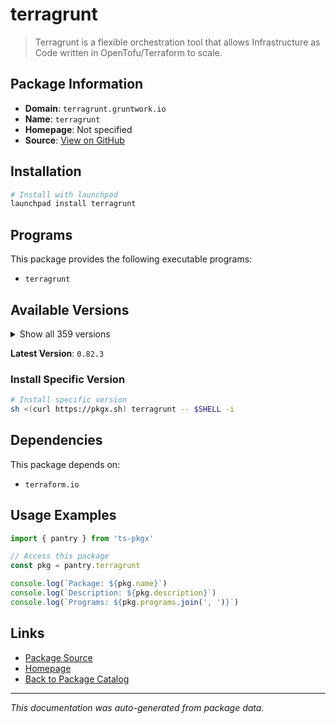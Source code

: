 # terragrunt

> Terragrunt is a flexible orchestration tool that allows Infrastructure as Code written in OpenTofu/Terraform to scale.

## Package Information

- **Domain**: `terragrunt.gruntwork.io`
- **Name**: `terragrunt`
- **Homepage**: Not specified
- **Source**: [View on GitHub](https://github.com/pkgxdev/pantry/tree/main/projects/terragrunt.gruntwork.io/package.yml)

## Installation

```bash
# Install with launchpad
launchpad install terragrunt
```

## Programs

This package provides the following executable programs:

- `terragrunt`

## Available Versions

<details>
<summary>Show all 359 versions</summary>

- `0.82.3`, `0.82.2`, `0.82.1`, `0.82.0`, `0.81.10`
- `0.81.9`, `0.81.8`, `0.81.7`, `0.81.6`, `0.81.5`
- `0.81.4`, `0.81.3`, `0.81.2`, `0.81.1`, `0.81.0`
- `0.80.4`, `0.80.3`, `0.80.2`, `0.80.1`, `0.80.0`
- `0.79.3`, `0.79.2`, `0.79.1`, `0.79.0`, `0.78.4`
- `0.78.3`, `0.78.2`, `0.78.1`, `0.78.0`, `0.77.22`
- `0.77.21`, `0.77.20`, `0.77.19`, `0.77.18`, `0.77.17`
- `0.77.16`, `0.77.15`, `0.77.14`, `0.77.13`, `0.77.12`
- `0.77.11`, `0.77.10`, `0.77.9`, `0.77.8`, `0.77.7`
- `0.77.6`, `0.77.5`, `0.77.4`, `0.77.3`, `0.77.2`
- `0.77.1`, `0.77.0`, `0.76.8`, `0.76.7`, `0.76.6`
- `0.76.5`, `0.76.4`, `0.76.3`, `0.76.2`, `0.76.1`
- `0.76.0`, `0.75.10`, `0.75.9`, `0.75.8`, `0.75.7`
- `0.75.6`, `0.75.5`, `0.75.4`, `0.75.3`, `0.75.2`
- `0.75.1`, `0.75.0`, `0.74.0`, `0.73.16`, `0.73.15`
- `0.73.14`, `0.73.13`, `0.73.12`, `0.73.11`, `0.73.10`
- `0.73.9`, `0.73.8`, `0.73.7`, `0.73.6`, `0.73.5`
- `0.73.4`, `0.73.3`, `0.73.2`, `0.73.1`, `0.73.0`
- `0.72.9`, `0.72.8`, `0.72.6`, `0.72.5`, `0.72.4`
- `0.72.3`, `0.72.2`, `0.72.1`, `0.72.0`, `0.71.5`
- `0.71.4`, `0.71.3`, `0.71.2`, `0.71.1`, `0.71.0`
- `0.70.4`, `0.70.3`, `0.70.2`, `0.70.1`, `0.70.0`
- `0.69.13`, `0.69.12`, `0.69.11`, `0.69.10`, `0.69.9`
- `0.69.8`, `0.69.7`, `0.69.6`, `0.69.5`, `0.69.3`
- `0.69.2`, `0.69.1`, `0.69.0`, `0.68.17`, `0.68.16`
- `0.68.15`, `0.68.14`, `0.68.13`, `0.68.12`, `0.68.10`
- `0.68.9`, `0.68.8`, `0.68.7`, `0.68.6`, `0.68.5`
- `0.68.4`, `0.68.3`, `0.68.2`, `0.68.1`, `0.68.0`
- `0.67.16`, `0.67.15`, `0.67.14`, `0.67.13`, `0.67.12`
- `0.67.11`, `0.67.10`, `0.67.9`, `0.67.8`, `0.67.7`
- `0.67.6`, `0.67.5`, `0.67.4`, `0.67.3`, `0.67.2`
- `0.67.1`, `0.67.0`, `0.66.9`, `0.66.8`, `0.66.7`
- `0.66.6`, `0.66.5`, `0.66.4`, `0.66.3`, `0.66.2`
- `0.66.1`, `0.66.0`, `0.65.0`, `0.64.5`, `0.64.4`
- `0.64.3`, `0.64.2`, `0.64.1`, `0.64.0`, `0.63.8`
- `0.63.7`, `0.63.6`, `0.63.5`, `0.63.4`, `0.63.3`
- `0.63.2`, `0.63.1`, `0.63.0`, `0.62.3`, `0.62.2`
- `0.62.1`, `0.62.0`, `0.61.1`, `0.61.0`, `0.60.1`
- `0.60.0`, `0.59.7`, `0.59.6`, `0.59.5`, `0.59.4`
- `0.59.3`, `0.59.2`, `0.59.1`, `0.59.0`, `0.58.16`
- `0.58.15`, `0.58.14`, `0.58.13`, `0.58.12`, `0.58.11`
- `0.58.10`, `0.58.9`, `0.58.8`, `0.58.7`, `0.58.6`
- `0.58.5`, `0.58.4`, `0.58.3`, `0.58.2`, `0.58.1`
- `0.58.0`, `0.57.13`, `0.57.12`, `0.57.11`, `0.57.10`
- `0.57.9`, `0.57.8`, `0.57.7`, `0.57.6`, `0.57.5`
- `0.57.4`, `0.57.3`, `0.57.2`, `0.57.1`, `0.57.0`
- `0.56.5`, `0.56.4`, `0.56.3`, `0.56.2`, `0.56.1`
- `0.56.0`, `0.55.21`, `0.55.20`, `0.55.19`, `0.55.18`
- `0.55.17`, `0.55.16`, `0.55.15`, `0.55.14`, `0.55.13`
- `0.55.12`, `0.55.11`, `0.55.10`, `0.55.9`, `0.55.8`
- `0.55.7`, `0.55.6`, `0.55.5`, `0.55.4`, `0.55.3`
- `0.55.2`, `0.55.1`, `0.55.0`, `0.54.22`, `0.54.21`
- `0.54.20`, `0.54.19`, `0.54.18`, `0.54.17`, `0.54.16`
- `0.54.15`, `0.54.14`, `0.54.13`, `0.54.12`, `0.54.11`
- `0.54.10`, `0.54.9`, `0.54.8`, `0.54.7`, `0.54.6`
- `0.54.5`, `0.54.4`, `0.54.3`, `0.54.2`, `0.54.1`
- `0.54.0`, `0.53.8`, `0.53.7`, `0.53.6`, `0.53.5`
- `0.53.4`, `0.53.3`, `0.53.2`, `0.53.1`, `0.53.0`
- `0.52.7`, `0.52.6`, `0.52.5`, `0.52.4`, `0.52.3`
- `0.52.2`, `0.52.1`, `0.52.0`, `0.51.9`, `0.51.8`
- `0.51.7`, `0.51.6`, `0.51.5`, `0.51.4`, `0.51.3`
- `0.51.2`, `0.51.1`, `0.51.0`, `0.50.17`, `0.50.16`
- `0.50.15`, `0.50.14`, `0.50.13`, `0.50.12`, `0.50.11`
- `0.50.10`, `0.50.9`, `0.50.8`, `0.50.7`, `0.50.6`
- `0.50.5`, `0.50.4`, `0.50.3`, `0.50.2`, `0.50.1`
- `0.50.0`, `0.49.1`, `0.49.0`, `0.48.6`, `0.48.5`
- `0.48.4`, `0.48.3`, `0.48.2`, `0.48.1`, `0.48.0`
- `0.47.0`, `0.46.3`, `0.46.2`, `0.46.1`, `0.46.0`
- `0.45.18`, `0.45.17`, `0.45.16`, `0.45.15`, `0.45.14`
- `0.45.13`, `0.45.12`, `0.45.11`, `0.45.10`, `0.45.9`
- `0.45.8`, `0.45.7`, `0.45.6`, `0.45.5`, `0.45.4`
- `0.45.3`, `0.45.2`, `0.45.1`, `0.45.0`

</details>

**Latest Version**: `0.82.3`

### Install Specific Version

```bash
# Install specific version
sh <(curl https://pkgx.sh) terragrunt -- $SHELL -i
```

## Dependencies

This package depends on:

- `terraform.io`

## Usage Examples

```typescript
import { pantry } from 'ts-pkgx'

// Access this package
const pkg = pantry.terragrunt

console.log(`Package: ${pkg.name}`)
console.log(`Description: ${pkg.description}`)
console.log(`Programs: ${pkg.programs.join(', ')}`)
```

## Links

- [Package Source](https://github.com/pkgxdev/pantry/tree/main/projects/terragrunt.gruntwork.io/package.yml)
- [Homepage](#)
- [Back to Package Catalog](../../package-catalog.md)

---

*This documentation was auto-generated from package data.*
